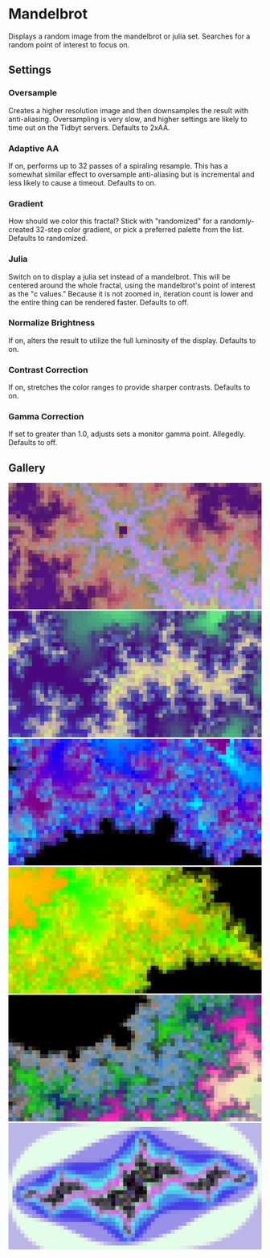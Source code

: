 # Mandelbrot
Displays a random image from the mandelbrot or julia set.
Searches for a random point of interest to focus on.

## Settings

### Oversample
Creates a higher resolution image and then downsamples the result with anti-aliasing. 
Oversampling is very slow, and higher settings are likely to time out on the
Tidbyt servers. Defaults to 2xAA.

### Adaptive AA
If on, performs up to 32 passes of a spiraling resample. This has a somewhat similar effect
to oversample anti-aliasing but is incremental and less likely to cause a timeout.
Defaults to on.

### Gradient
How should we color this fractal? Stick with "randomized" for a randomly-created 
32-step color gradient, or pick a preferred palette from the list. Defaults to
randomized.

### Julia
Switch on to display a julia set instead of a mandelbrot. This will be 
centered around the whole fractal, using the mandelbrot's
point of interest as the "c values." Because it is not zoomed in, iteration
count is lower and the entire thing can be rendered faster. Defaults to off.

### Normalize Brightness
If on, alters the result to utilize the full luminosity of the display.
Defaults to on.

### Contrast Correction
If on, stretches the color ranges to provide sharper contrasts. Defaults 
to on.

### Gamma Correction
If set to greater than 1.0, adjusts sets a monitor gamma point. Allegedly.
Defaults to off.

## Gallery
![M1](screenshots/m1.gif)
![M2](screenshots/m2.gif)
![M3](screenshots/m3.gif)
![M4](screenshots/m4.gif)
![M5](screenshots/m5.gif)
![M6](screenshots/m6.gif)
